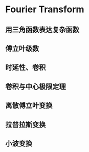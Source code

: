 # Fourier Transform

## 用三角函数表达复杂函数

## 傅立叶级数

## 时延性、卷积

## 卷积与中心极限定理

## 离散傅立叶变换

## 拉普拉斯变换

## 小波变换

